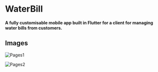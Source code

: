 # WaterBill

#### A fully customisable mobile app built in Flutter for a client for managing water bills from customers.

## Images

![Pages1](https://i.ibb.co/Fm54KT9/collage-1.jpg)

![Pages2](https://i.ibb.co/Qb0h6MF/collage-2.jpg)

